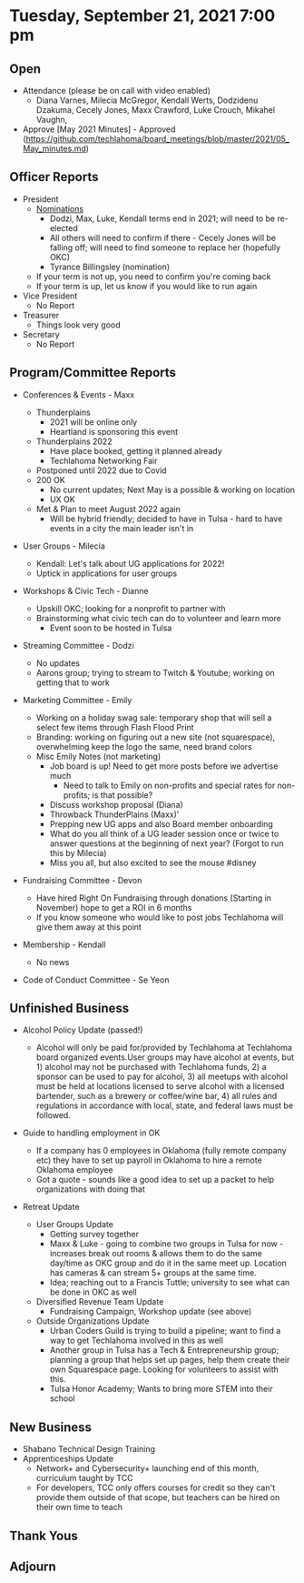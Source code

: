 
# Tuesday, September 21, 2021 7:00 pm

## Open

- Attendance (please be on call with video enabled)
	- Diana Varnes, Milecia McGregor, Kendall Werts, Dodzidenu Dzakuma, Cecely Jones, Maxx Crawford, Luke Crouch, Mikahel Vaughn, 
- Approve [May 2021 Minutes] - Approved (https://github.com/techlahoma/board_meetings/blob/master/2021/05_May_minutes.md)

## Officer Reports

- President
	- [Nominations](https://docs.google.com/spreadsheets/d/1jRNdkFpPmqW3UO-49xZXssErVVT2nP62H39R_W43MR4/edit?usp=sharing)
		- Dodzi, Max, Luke, Kendall terms end in 2021; will need to be re-elected 
		- All others will need to confirm if there - Cecely Jones will be falling off; will need to find someone to replace her (hopefully OKC) 
		- Tyrance Billingsley (nomination)
	- If your term is not up, you need to confirm you're coming back 
	- If your term is up, let us know if you would like to run again
- Vice President
	- No Report 	
- Treasurer 
	- Things look very good 
- Secretary 
	- No Report

## Program/Committee Reports

- Conferences & Events - Maxx
	- Thunderplains 
		- 2021 will be online only 
		- Heartland is sponsoring this event 
	- 	Thunderplains 2022
		- Have place booked, getting it planned already
		- Techlahoma Networking Fair
	- Postponed until 2022 due to Covid
	- 200 OK
		- No current updates; Next May is a possible & working on location 
		- UX OK
	- Met & Plan to meet August 2022 again 
		- Will be hybrid friendly; decided to have in Tulsa - hard to have events in a city the main leader isn't in 
		
- User Groups - Milecia
	- Kendall: Let's talk about UG applications for 2022! 
	- Uptick in applications for user groups 
- Workshops & Civic Tech - Dianne 
	- Upskill OKC; looking for a nonprofit to partner with 
	- Brainstorming what civic tech can do to volunteer and learn more
		- Event soon to be hosted in Tulsa
- Streaming Committee - Dodzi 
	- No updates
	- Aarons group; trying to stream to Twitch & Youtube; working on getting that to work 
	
- Marketing Committee - Emily
	- Working on a holiday swag sale: temporary shop that will sell a select few items through Flash Flood Print
	- Branding: working on figuring out a new site (not squarespace), overwhelming keep the logo the same, need brand colors
	- Misc Emily Notes (not marketing)
		- Job board is up! Need to get more posts before we advertise much
			- Need to talk to Emily on non-profits and special rates for non-profits; is that possible? 
		- Discuss workshop proposal (Diana)
		- Throwback ThunderPlains (Maxx)'
		- Prepping new UG apps and also Board member onboarding
		- What do you all think of a UG leader session once or twice to answer questions at the beginning of next year? (Forgot to run this by Milecia)
		- Miss you all, but also excited to see the mouse #disney 	

- Fundraising Committee - Devon
	- Have hired Right On Fundraising through donations (Starting in November) hope to get a ROI in 6 months 
	- If you know someone who would like to post jobs Techlahoma will give them away at this point 
- Membership - Kendall
	- No news 
- Code of Conduct Committee - Se Yeon


## Unfinished Business

- Alcohol Policy Update (passed!)
	- Alcohol will only be paid for/provided by Techlahoma at Techlahoma board organized events.User groups may have alcohol at events, but 1) alcohol may not be purchased with Techlahoma funds, 2) a sponsor can be used to pay for alcohol, 3) all meetups with alcohol must be held at locations licensed to serve alcohol with a licensed bartender, such as a brewery or coffee/wine bar, 4) all rules and regulations in accordance with local, state, and federal laws must be followed.

- Guide to handling employment in OK
	- If a company has 0 employees in Oklahoma (fully remote company etc) they have to set up payroll in Oklahoma to hire a remote Oklahoma employee 
	- Got a quote - sounds like a good idea to set up a packet to help organizations with doing that 

- Retreat Update
	- User Groups Update
		- Getting survey together 
		- Maxx & Luke - going to combine two groups in Tulsa for now - increases break out rooms & allows them to do the same day/time as OKC group and do it in the same meet up. Location has cameras & can stream 5+ groups at the same time. 
		- Idea; reaching out to a Francis Tuttle; university to see what can be done in OKC as well 
	- Diversified Revenue Team Update
		- Fundraising Campaign, Workshop update (see above) 
	- Outside Organizations Update
		- Urban Coders Guild is trying to build a pipeline; want to find a way to get Techlahoma involved in this as well 
		- Another group in Tulsa has a Tech & Entrepreneurship group; planning a group that helps set up pages, help them create their own Squarespace page. Looking for volunteers to assist with this. 
		- Tulsa Honor  Academy; Wants to bring more STEM into their school


## New Business
- Shabano Technical Design Training 
- Apprenticeships Update
	- Network+ and Cybersecurity+ launching end of this month, curriculum taught by TCC
	- For developers, TCC only offers courses for credit so they can't provide them outside of that scope, but teachers can be hired on their own time to teach 

## Thank Yous

## Adjourn
